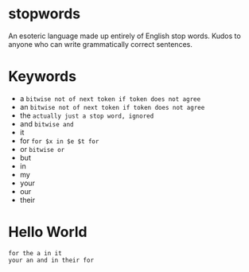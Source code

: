 # stopwords
An esoteric language made up entirely of English stop words. Kudos to anyone who can write grammatically correct sentences.

# Keywords
- a `bitwise not of next token if token does not agree`
- an `bitwise not of next token if token does not agree`
- the `actually just a stop word, ignored`
- and `bitwise and`
- it
- for `for $x in $e $t for`
- or `bitwise or`
- but
- in
- my
- your
- our
- their

# Hello World

```stopwords
for the a in it
your an and in their for
```
